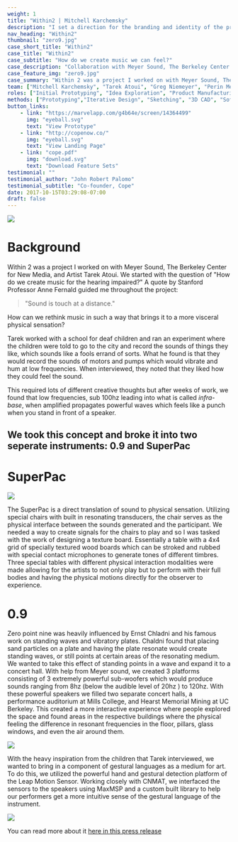 ```yaml
---
weight: 1
title: "Within2 | Mitchell Karchemsky"
description: "I set a direction for the branding and identity of the product and crafted a functioning prototype ready for usability testing and development."
nav_heading: "Within2"
thumbnail: "zero9.jpg"
case_short_title: "Within2"
case_title: "Within2"
case_subtitle: "How do we create music we can feel?"
case_description: "Collaboration with Meyer Sound, The Berkeley Center for New Media, and Artist Tarek Atoui. How do we create music for the hearing impaired?"
case_feature_img: "zero9.jpg"
case_summary: "Within 2 was a project I worked on with Meyer Sound, The Berkeley Center for New Media, and Artist Tarek Atoui. We started with the question of How do we create music for the hearing impaired?"
team: ["Mitchell Karchemsky", "Tarek Atoui", "Greg Niemeyer", "Perin Meyer", "Andrew Frankel"]
roles: ["Initial Prototyping", "Idea Exploration", "Product Manufacturing" ]
methods: ["Prototyping","Iterative Design", "Sketching", "3D CAD", "Software Programming"]
button_links:
    - link: "https://marvelapp.com/g4b64e/screen/14364499"
      img: "eyeball.svg"
      text: "View Prototype"
    - link: "http://copenow.co/"
      img: "eyeball.svg"
      text: "View Landing Page"
    - link: "cope.pdf"
      img: "download.svg"
      text: "Download Feature Sets"
testimonial: ""
testimonial_author: "John Robert Palomo"
testimonial_subtitle: "Co-founder, Cope"
date: 2017-10-15T03:29:08-07:00
draft: false
---
```


![](/studies/w2/zero9.jpg)

# Background

Within 2 was a project I worked on with Meyer Sound, The Berkeley Center for New Media, and Artist Tarek Atoui. We started with the question of "How do we create music for the hearing impaired?" A quote by Stanford Professor Anne Fernald guided me throughout the project:

> "Sound is touch at a distance." 

How can we rethink music in such a way that brings it to a more visceral physical sensation? 

Tarek worked with a school for deaf children and ran an experiment where the children were told to go to the city and record the sounds of things they like, which sounds like a fools errand of sorts. What he found is that they would record the sounds of motors and pumps which would vibrate and hum at low frequencies. When interviewed, they noted that they liked how they could feel the sound. 

This required lots of different creative thoughts but after weeks of work, we found that low frequencies, sub 100hz leading into what is called *infra-base*, when amplified propagates powerful waves which feels like a punch when you stand in front of a speaker. 

## We took this concept and broke it into two seperate instruments: 0.9 and SuperPac 

# SuperPac

![](/studies/w2/pac.png)

The SuperPac is a direct translation of sound to physical sensation. Utilizing special chairs with built in resonating transducers, the chair serves as the physical interface between the sounds generated and the participant. We needed a way to create signals for the chairs to play and so I was tasked with the work of designing a texture board. Essentially a table with a 4x4 grid of specially textured wood boards which can be stroked and rubbed with special contact microphones to generate tones of different timbres. Three special tables with different physical interaction modalities were made allowing for the artists to not only play but to perform with their full bodies and having the physical motions directly for the observer to experience. 

# 0.9

Zero point nine was heavily influenced by Ernst Chladni and his famous work on standing waves and vibratory plates. Chaldni found that placing sand particles on a plate and having the plate resonate would create standing waves, or still points at certain areas of the resonating medium. We wanted to take this effect of standing points in a wave and expand it to a concert hall. With help from Meyer sound, we created 3 platforms consisting of 3 extremely powerful sub-woofers which would produce sounds ranging from 8hz (below the audible level of 20hz ) to 120hz. With these powerful speakers we filled two separate concert halls, a performance auditorium at Mills College, and Hearst Memorial Mining at UC Berkeley. This created a more interactive experience where people explored the space and found areas in the respective buildings where the physical feeling the difference in resonant frequencies in the floor, pillars, glass windows, and even the air around them. 

![](/studies/w2/z2.jpg)

With the heavy inspiration from the children that Tarek interviewed, we wanted to bring in a component of gestural languages as a medium for art. To do this, we utilized the powerful hand and gestural detection platform of the Leap Motion Sensor. Working closely with CNMAT, we interfaced the sensors to the speakers using MaxMSP and a custom built library to help our performers get a more intuitive sense of the gestural language of the instrument. 

![](/studies/w2/w2h.png)

You can read more about it [here in this press release](/Atoui_PR_Final.pdf)